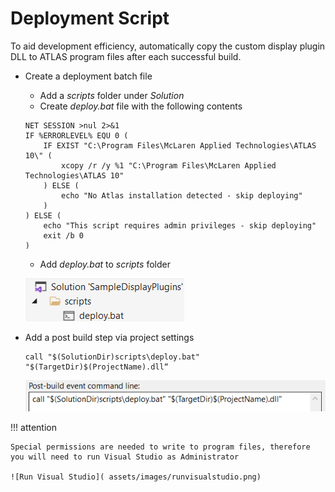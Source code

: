 # Deployment Script

To aid development efficiency, automatically copy the custom display plugin DLL to ATLAS program files after each successful build.

- Create a deployment batch file
    - Add a _scripts_ folder under _Solution_
    - Create _deploy.bat_ file with the following contents

    ```
    NET SESSION >nul 2>&1
    IF %ERRORLEVEL% EQU 0 (
        IF EXIST "C:\Program Files\McLaren Applied Technologies\ATLAS 10\" (
            xcopy /r /y %1 "C:\Program Files\McLaren Applied Technologies\ATLAS 10"
        ) ELSE (
            echo "No Atlas installation detected - skip deploying"
        )
    ) ELSE (
        echo "This script requires admin privileges - skip deploying"
        exit /b 0
    )
    ```

    - Add _deploy.bat_ to _scripts_ folder

    ![Scripts Folder]( assets/images/scriptsfolder.png)

- Add a post build step via project settings

    ```
    call "$(SolutionDir)scripts\deploy.bat" "$(TargetDir)$(ProjectName).dll“
    ```

    ![Post Build Step]( assets/images/postbuildstep.png)

!!! attention

    Special permissions are needed to write to program files, therefore you will need to run Visual Studio as Administrator

    ![Run Visual Studio]( assets/images/runvisualstudio.png)